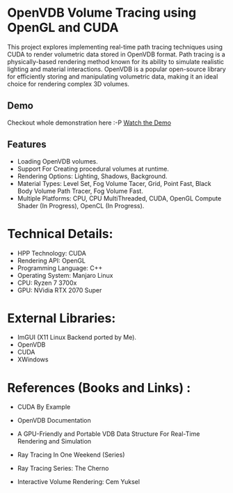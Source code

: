 # OpenVDB Volume Tracing using OpenGL and CUDA

This project explores implementing real-time path tracing techniques using CUDA to render volumetric data stored in OpenVDB format. Path tracing is a physically-based rendering method known for its ability to simulate realistic lighting and material interactions. OpenVDB is a popular open-source library for efficiently storing and manipulating volumetric data, making it an ideal choice for rendering complex 3D volumes.

## Demo
Checkout whole demonstration here :-P
[Watch the Demo](https://youtu.be/YiZO55t-wvk?si=uJmNzf8Mn1PmFx7o)

## Features

- Loading OpenVDB volumes.
- Support For Creating procedural volumes at runtime.
- Rendering Options: Lighting, Shadows, Background.
- Material Types: Level Set, Fog Volume Tacer, Grid, Point Fast, Black Body Volume Path Tracer, Fog Volume Fast.
- Multiple Platforms: CPU, CPU MultiThreaded, CUDA, OpenGL Compute Shader (In Progress), OpenCL (In Progress).

Technical Details:
========================

- HPP Technology: CUDA
- Rendering API: OpenGL
- Programming Language: C++ 
- Operating System: Manjaro Linux
- CPU: Ryzen 7 3700x
- GPU: NVidia RTX 2070 Super

External Libraries:
========================
- ImGUI (X11 Linux Backend ported by Me).
- OpenVDB
- CUDA
- XWindows

References (Books and Links) :
========================

- CUDA By Example
- OpenVDB Documentation
- A GPU-Friendly and Portable VDB Data Structure For Real-Time Rendering and Simulation
- Ray Tracing In One Weekend (Series)

- Ray Tracing Series: The  Cherno
- Interactive Volume Rendering: Cem Yuksel



